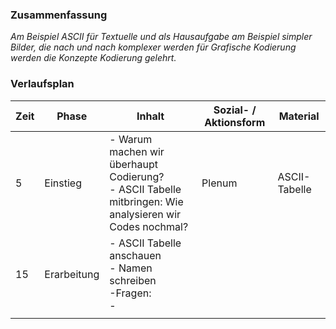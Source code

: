 ### Zusammenfassung
*Am Beispiel ASCII für Textuelle und als Hausaufgabe am Beispiel simpler Bilder, die nach und nach komplexer werden für Grafische Kodierung werden die Konzepte Kodierung gelehrt.*

### Verlaufsplan
| Zeit | Phase       | Inhalt                                                                                                    | Sozial- / Aktionsform | Material      |
| ---- | ----------- | --------------------------------------------------------------------------------------------------------- | --------------------- | ------------- |
| 5    | Einstieg    | - Warum machen wir überhaupt Codierung?<br>- ASCII Tabelle mitbringen: Wie analysieren wir Codes nochmal? | Plenum                | ASCII-Tabelle |
| 15   | Erarbeitung | - ASCII Tabelle anschauen<br>- Namen schreiben<br>-Fragen:<br>  -                                                              |                       |               |
|      |             |                                                                                                           |                       |               |
